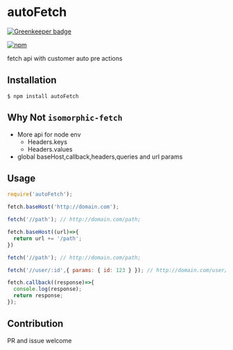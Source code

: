 # autoFetch

[![Greenkeeper badge](https://badges.greenkeeper.io/yeliex/autofetch.svg)](https://greenkeeper.io/)

[![npm](https://img.shields.io/npm/v/autofetch.svg?style=flat-square)](https://www.npmjs.com/package/autofetch)

fetch api with customer auto pre actions

## Installation
```
$ npm install autoFetch
```

## Why Not `isomorphic-fetch`
- More api for node env
  - Headers.keys
  - Headers.values
- global baseHost,callback,headers,queries and url params

## Usage
```js
require('autoFetch');

fetch.baseHost('http://domain.com');

fetch('//path'); // http://domain.com/path;

fetch.baseHost((url)=>{
  return url += '/path';
})

fetch('//path'); // http://domain.com/path;

fetch('//user/:id',{ params: { id: 123 } }); // http://domain.com/user/123

fetch.callback((response)=>{
  console.log(response);
  return response;
});
````
## Contribution
PR and issue welcome
